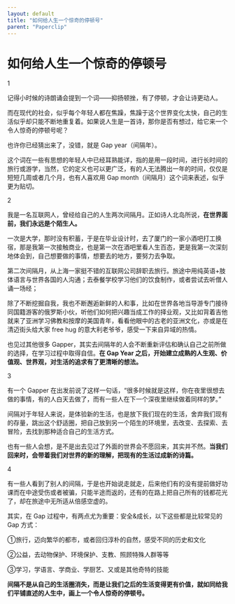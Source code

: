 ```yaml
---
layout: default
title: "如何给人生一个惊奇的停顿号"
parent: "Paperclip"
---
```


# 如何给人生一个惊奇的停顿号

 1 

记得小时候的诗朗诵会提到一个词——抑扬顿挫，有了停顿，才会让诗更动人。

而在现代的社会，似乎每个年轻人都在焦躁，焦躁于这个世界变化太快，自己的生活似乎却只能不断地重复着。如果说人生是一首诗，那你是否有想过，给它来一个令人惊奇的停顿号呢？

也许你已经猜出来了，没错，就是 Gap year（间隔年）。

这个词在一些有思想的年轻人中已经耳熟能详，指的是用一段时间，进行长时间的旅行或游学，当然，它的定义也可以更广泛，有的人无法腾出一年的时间，仅仅是短短几周或者几个月，也有人喜欢用 Gap month（间隔月）这个词来表述，似乎更为贴切。



 2 

我是一名互联网人，曾经给自己的人生两次间隔月。正如诗人北岛所说，**在世界面前，我们永远是个陌生人。**

一次是大学，那时没有积蓄，于是在毕业设计时，去了厦门的一家小酒吧打工换宿，那是我第一次接触商业，也是第一次在酒吧里看人生百态，更是我第一次深刻地体会到，自己想要做的事情，想要去的地方，要努力去争取。

第二次间隔月，从上海一家挺不错的互联网公司辞职去旅行。旅途中用纯英语+肢体语言与世界各国的人沟通；去泰餐学校学习他们的饮食制作，或者尝试去听僧人诵一场经；

除了不断挖掘自我，我也不断邂逅新鲜的人和事，比如在世界各地当导游专门接待同国籍游客的俄罗斯小伙，听他们如何把兴趣当成工作的择业观，又比如背着吉他就来了亚洲学习佛教和按摩的美国青年，看看他眼中的古老的亚洲文化，亦或是在清迈街头给大家 free hug 的意大利老爷爷，感受一下来自异域的热情。

也见过其他很多 Gapper，其实去间隔年的人会不断重新评估和确认自己之前所做的选择，在学习过程中取得自信。**在 Gap Year 之后，开始建立成熟的人生观、价值观、世界观，对生活的追求有了更清晰的想法。**



 3 

有一个 Gapper 在出发前说了这样一句话，“很多时候就是这样，你在夜里很想去做的事情，有的人白天去做了，而有一些人在下一个深夜里继续做着同样的梦。”

间隔对于年轻人来说，是体验新的生活，也是放下我们现在的生活，舍弃我们现有的存量，跳出这个舒适圈，把自己放到另一个陌生的环境里，去改变、去探索、去冒险，去找到那种适合自己的生活方式。

也有一些人会想，是不是出去见过了外面的世界会不愿回来，其实并不然。**当我们回来时，会带着我们对世界的新的理解，把现有的生活过成新的诗篇。**



 4 

有一些人看到了别人的间隔，于是也开始说走就走，后来他们有的没有提前做好功课而在中途受伤或者被骗，只能半途而返的，还有的在路上把自己所有的钱都花光了，却在旅途中无所适从倍感空虚的。

其实，在 Gap 过程中，有两点尤为重要：安全&成长，以下这些都是比较常见的 Gap 方式：

①旅行，迈向繁华的都市，或者回归淳朴的自然，感受不同的历史和文化

②公益，去动物保护、环境保护、支教、照顾特殊人群等等

③学习，学语言、学商业、学厨艺、又或是其他奇特的技能

**间隔不是从自己的生活圈消失，而是让我们之后的生活变得更有价值，就如同给我们平铺直述的人生中，画上一个令人惊奇的停顿号。**
